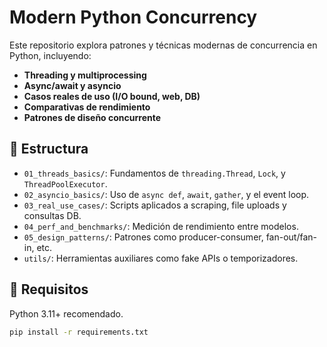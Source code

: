 # Modern Python Concurrency 

Este repositorio explora patrones y técnicas modernas de concurrencia en Python, incluyendo:

- **Threading y multiprocessing**
- **Async/await y asyncio**
- **Casos reales de uso (I/O bound, web, DB)**
- **Comparativas de rendimiento**
- **Patrones de diseño concurrente**

## 🧱 Estructura

- `01_threads_basics/`: Fundamentos de `threading.Thread`, `Lock`, y `ThreadPoolExecutor`.
- `02_asyncio_basics/`: Uso de `async def`, `await`, `gather`, y el event loop.
- `03_real_use_cases/`: Scripts aplicados a scraping, file uploads y consultas DB.
- `04_perf_and_benchmarks/`: Medición de rendimiento entre modelos.
- `05_design_patterns/`: Patrones como producer-consumer, fan-out/fan-in, etc.
- `utils/`: Herramientas auxiliares como fake APIs o temporizadores.

## 🧪 Requisitos

Python 3.11+ recomendado.

```bash
pip install -r requirements.txt
